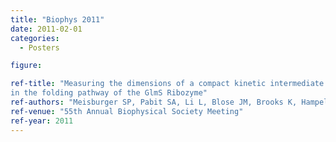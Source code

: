 ```yaml
---
title: "Biophys 2011"
date: 2011-02-01
categories:
  - Posters

figure:

ref-title: "Measuring the dimensions of a compact kinetic intermediate
in the folding pathway of the GlmS Ribozyme"
ref-authors: "Meisburger SP, Pabit SA, Li L, Blose JM, Brooks K, Hampel K, Pollack L"
ref-venue: "55th Annual Biophysical Society Meeting"
ref-year: 2011
---
```

